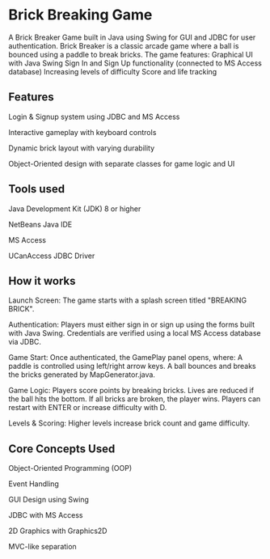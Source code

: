 
# Brick Breaking Game


A Brick Breaker Game built in Java using Swing for GUI and JDBC for user authentication. Brick Breaker is a classic arcade game where a ball is bounced using a paddle to break bricks. The game features:
Graphical UI with Java Swing
Sign In and Sign Up functionality (connected to MS Access database)
Increasing levels of difficulty
Score and life tracking

## Features

Login & Signup system using JDBC and MS Access

Interactive gameplay with keyboard controls

Dynamic brick layout with varying durability

Object-Oriented design with separate classes for game logic and UI



## Tools used

Java Development Kit (JDK) 8 or higher

NetBeans Java IDE

MS Access

UCanAccess JDBC Driver

## How it works

Launch Screen: The game starts with a splash screen titled "BREAKING BRICK".

Authentication: Players must either sign in or sign up using the forms built with Java Swing. Credentials are verified using a local MS Access database via JDBC.

Game Start: Once authenticated, the GamePlay panel opens, where:
A paddle is controlled using left/right arrow keys.
A ball bounces and breaks the bricks generated by MapGenerator.java.

Game Logic:
Players score points by breaking bricks.
Lives are reduced if the ball hits the bottom.
If all bricks are broken, the player wins.
Players can restart with ENTER or increase difficulty with D.

Levels & Scoring: Higher levels increase brick count and game difficulty.


## Core Concepts Used

Object-Oriented Programming (OOP)

Event Handling

GUI Design using Swing

JDBC with MS Access

2D Graphics with Graphics2D

MVC-like separation
